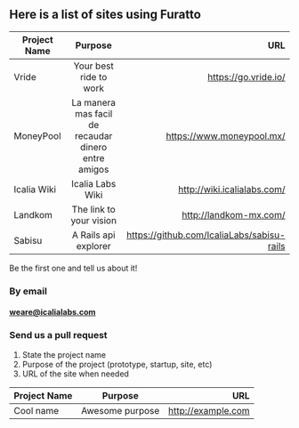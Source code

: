 ## Here is a list of sites using Furatto

| Project Name        | Purpose           | URL  |
| ------------------- |:-----------------:| -----:|
| Vride | Your best ride to work | https://go.vride.io/ |
| MoneyPool | La manera mas facil de recaudar dinero entre amigos | https://www.moneypool.mx/ |
| Icalia Wiki | Icalia Labs Wiki | http://wiki.icalialabs.com/ |
| Landkom | The link to your vision | http://landkom-mx.com/ |
| Sabisu | A Rails api explorer | https://github.com/IcaliaLabs/sabisu-rails |

Be the first one and tell us about it! 

### By email
#### weare@icalialabs.com

### Send us a pull request

<ol>
	<li>State the project name</li>
	<li>Purpose of the project (prototype, startup, site, etc)</li>
	<li>URL of the site when needed</li>
</ol>


| Project Name        | Purpose           | URL  |
| ------------------- |:-----------------:| -----:|
| Cool name     | Awesome purpose | http://example.com |
